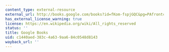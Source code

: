 ```yaml
---
content_type: external-resource
external_url: http://books.google.com/books?id=fKom-fspjGQC&pg=PAfrontcover
has_external_license_warning: true
license: https://en.wikipedia.org/wiki/All_rights_reserved
status: ''
title: Google Books
uid: c1440aed-383c-4a63-9aa6-84c0548d8143
wayback_url: ''
---
```

